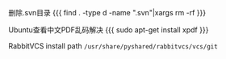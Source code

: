 删除.svn目录
{{{
find . -type d -name ".svn"|xargs rm -rf
}}}

Ubuntu查看中文PDF乱码解决
{{{
sudo apt-get install xpdf
}}}

RabbitVCS install path
`/usr/share/pyshared/rabbitvcs/vcs/git`
